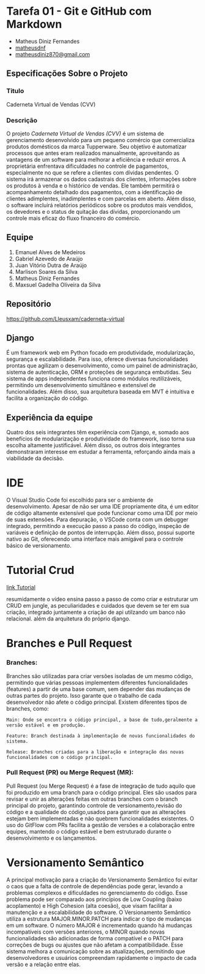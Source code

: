 # Tarefa 01 - Git e GitHub com Markdown

- Matheus Diniz Fernandes
- [matheusdnf](/https://github.com/Matheusdnf?tab=repositories/)
- matheusdiniz870@gmail.com

## Especificações Sobre o Projeto

### Titulo

Caderneta Virtual de Vendas (CVV)

### Descrição

O projeto _Caderneta Virtual de Vendas (CVV)_ é um sistema de gerenciamento desenvolvido para um pequeno comércio que comercializa produtos domésticos da marca Tupperware. Seu objetivo é automatizar processos que antes eram realizados manualmente, aproveitando as vantagens de um software para melhorar a eficiência e reduzir erros. A proprietária enfrentava dificuldades no controle de pagamentos, especialmente no que se refere a clientes com dívidas pendentes. O sistema irá armazenar os dados cadastrais dos clientes, informações sobre os produtos à venda e o histórico de vendas. Ele também permitirá o acompanhamento detalhado dos pagamentos, com a identificação de clientes adimplentes, inadimplentes e com parcelas em aberto. Além disso, o software incluirá relatórios periódicos sobre os produtos mais vendidos, os devedores e o status de quitação das dívidas, proporcionando um controle mais eficaz do fluxo financeiro do comércio.

## Equipe

1. Emanuel Alves de Medeiros
2. Gabriel Azevedo de Araújo
3. Juan Vitório Dutra de Araújo
4. Marlison Soares da Silva
5. Matheus Diniz Fernandes
6. Maxsuel Gadelha Oliveira da Silva

## Repositório

https://github.com/Lleusxam/caderneta-virtual

## Django

É um framework web em Python focado em produtividade, modularização, segurança e escalabilidade. Para isso, oferece diversas funcionalidades prontas que agilizam o desenvolvimento, como um painel de administração, sistema de autenticação, ORM e proteções de segurança embutidas. Seu sistema de apps independentes funciona como módulos reutilizáveis, permitindo um desenvolvimento simultâneo e extensível de funcionalidades. Além disso, sua arquitetura baseada em MVT é intuitiva e facilita a organização do código.

## Experiência da equipe

Quatro dos seis integrantes têm experiência com Django, e, somado aos benefícios de modularização e produtividade do framework, isso torna sua escolha altamente justificável. Além disso, os outros dois integrantes demonstraram interesse em estudar a ferramenta, reforçando ainda mais a viabilidade da decisão.

# IDE

O Visual Studio Code foi escolhido para ser o ambiente de desenvolvimento. Apesar de não ser uma IDE propriamente dita, é um editor de código altamente extensível que pode funcionar como uma IDE por meio de suas extensões. Para depuração, o VSCode conta com um debugger integrado, permitindo a execução passo a passo do código, inspeção de variáveis e definição de pontos de interrupção. Além disso, possui suporte nativo ao Git, oferecendo uma interface mais amigável para o controle básico de versionamento.

# Tutorial Crud

[link Tutorial](https://youtu.be/Q2tEqNfgIXM?si=8m9gCEgmVseMsXoA)

resumidamente o vídeo ensina passo a passo de como criar e estruturar um CRUD em jungle, as peculiaridades e cuidados que devem se ter em sua criação, integrado juntamente a criação de api utilzando um banco não relacional. além da arquitetura do próprio django.

# Branches e Pull Request

### Branches:

Branches são utilizadas para criar versões isoladas de um mesmo código, permitindo que várias pessoas implementem diferentes funcionalidades (features) a partir de uma base comum, sem depender das mudanças de outras partes do projeto. Isso garante que o trabalho de cada desenvolvedor não afete o código principal. Existem diferentes tipos de branches, como:

    Main: Onde se encontra o código principal, a base de tudo,geralmente a versão estável e em produção.

    Feature: Branch destinada à implementação de novas funcionalidades do sistema.

    Release: Branches criadas para a liberação e integração das novas funcionalidades com o código principal.

### Pull Request (PR) ou Merge Request (MR):

Pull Request (ou Merge Request) é a fase de integração de tudo aquilo que foi produzido em uma branch para o código principal. Eles são usados para revisar e unir as alterações feitas em outras branches com o branch principal do projeto, garantindo controle de versionamento,revisão do código e a qualidade do código,usados para garantir que as alterações estejam bem implementadas e não quebrem funcionalidades existentes. O uso do GitFlow com PRs facilita a gestão de versões e a colaboração entre equipes, mantendo o código estável e bem estruturado durante o desenvolvimento e os lançamentos.

# Versionamento Semântico

A principal motivação para a criação do Versionamento Semântico foi evitar o caos que a falta de controle de dependências pode gerar, levando a problemas complexos e dificuldades no gerenciamento do código. Esse problema pode ser comparado aos princípios de Low Coupling (baixo acoplamento) e High Cohesion (alta coesão), que visam facilitar a manutenção e a escalabilidade do software. O Versionamento Semântico utiliza a estrutura MAJOR.MINOR.PATCH para indicar o tipo de mudanças em um software. O número MAJOR é incrementado quando há mudanças incompatíveis com versões anteriores, o MINOR quando novas funcionalidades são adicionadas de forma compatível e o PATCH para correções de bugs ou ajustes que não afetam a compatibilidade. Esse sistema melhora a comunicação sobre as atualizações, permitindo que desenvolvedores e usuários compreendam rapidamente o impacto de cada versão e a relação entre elas.
